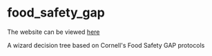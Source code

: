 # food_safety_gap

The website can be viewed [here](http://kaira.one/food_safety_gap)


A wizard decision tree based on Cornell's Food Safety GAP protocols

